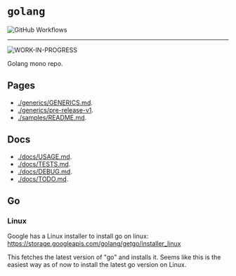 # `golang`

![GitHub Workflows ](https://github.com/banaio/golang/workflows/go/badge.svg)

----

![WORK-IN-PROGRESS](https://img.shields.io/badge/WORK--IN--PROGRESS-WORK--IN--PROGRESS-yellow?style=for-the-badge&logo=go&maxAge=604800&cacheSeconds=604800)

Golang mono repo.

## Pages

* [./generics/GENERICS.md](./generics/GENERICS.md).
* [./generics/pre-release-v1](./generics/pre-release-v1).
* [./samples/README.md](./samples/README.md).

## Docs

* [./docs/USAGE.md](./docs/USAGE.md).
* [./docs/TESTS.md](./docs/TESTS.md).
* [./docs/DEBUG.md](./docs/DEBUG.md).
* [./docs/TODO.md](./docs/TODO.md).

## Go

### Linux

Google has a Linux installer to install go on linux: https://storage.googleapis.com/golang/getgo/installer_linux

This fetches the latest version of "go" and installs it. Seems like this is the easiest way as of now to install the latest go version on Linux.
